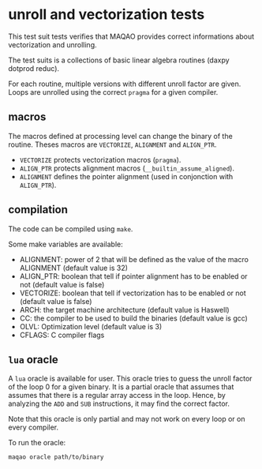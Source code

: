 # unroll and vectorization tests

This test suit tests verifies that MAQAO provides correct informations
about vectorization and unrolling.

The test suits is a collections of basic linear algebra routines
(daxpy dotprod reduc).

For each routine, multiple versions with different unroll factor are given.
Loops are unrolled using the correct `pragma` for a given compiler.

## macros

The macros defined at processing level can change the binary of the routine.
Theses macros are `VECTORIZE`, `ALIGNMENT` and `ALIGN_PTR`.

- `VECTORIZE` protects vectorization macros (`pragma`).
- `ALIGN_PTR` protects alignment macros (`__builtin_assume_aligned`).
- `ALIGNMENT` defines the pointer alignment (used in conjonction with `ALIGN_PTR`).

## compilation

The code can be compiled using `make`.

Some make variables are available:

- ALIGNMENT: power of 2 that will be defined as the value of the macro ALIGNMENT
  (default value is 32)
- ALIGN_PTR: boolean that tell if pointer alignment has to be enabled or not
  (default value is false)
- VECTORIZE: boolean that tell if vectorization has to be enabled or not
  (default value is false)
- ARCH: the target machine architecture (default value is Haswell)
- CC: the compiler to be used to build the binaries (default value is gcc)
- OLVL: Optimization level (default value is 3)
- CFLAGS: C compiler flags

## `lua` oracle

A `lua` oracle is available for user. This oracle tries to guess the unroll factor
of the loop 0 for a given binary. It is a partial oracle that assumes that assumes
that there is a regular array access in the loop. Hence, by analyzing the `ADD` 
and `SUB` instructions, it may find the correct factor.

Note that this oracle is only partial and may not work on every loop or on every compiler.

To run the oracle:

```
maqao oracle path/to/binary
```
